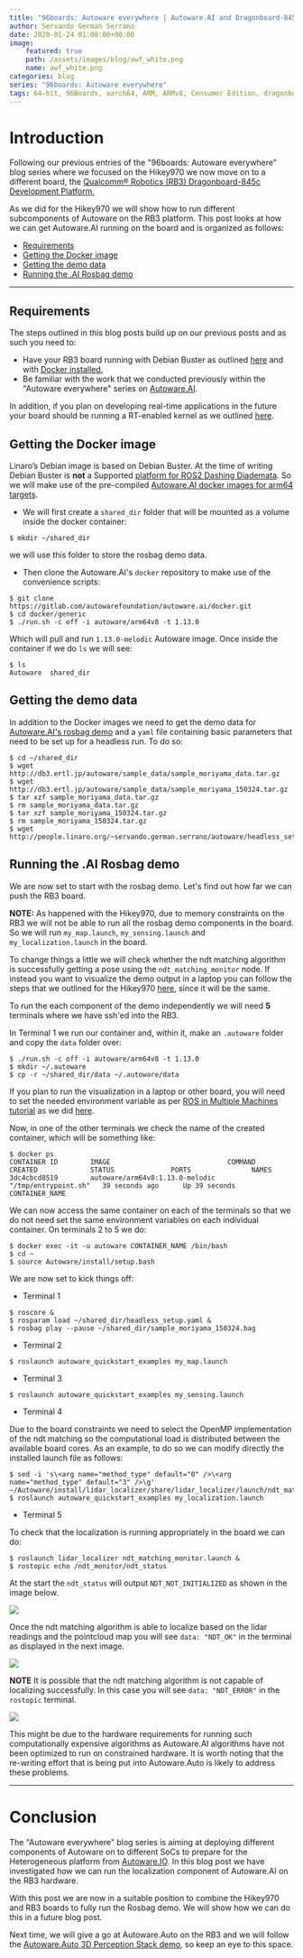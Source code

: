 ```yaml
---
title: "96boards: Autoware everywhere | Autoware.AI and Dragonboard-845c"
author: Servando German Serrano
date: 2020-01-24 01:00:00+00:00
image:
    featured: true
    path: /assets/images/blog/awf_white.png
    name: awf_white.png
categories: blog
series: "96boards: Autoware everywhere"
tags: 64-bit, 96Boards, aarch64, ARM, ARMv8, Consumer Edition, dragonboard-845c, rb3, Linaro, Linux, arm64, real time, ROS2, Autoware
---
```


# Introduction
Following our previous entries of the "96boards: Autoware everywhere" blog series where we focused on the Hikey970 we now move on to a different board, the [Qualcomm® Robotics (RB3) Dragonboard-845c Development Platform.](https://www.96boards.org/product/rb3-platform/)

As we did for the Hikey970 we will show how to run different subcomponents of Autoware on the RB3 platform. This post looks at how we can get Autoware.AI running on the board and is organized as follows:
- [Requirements](#requirements)
- [Getting the Docker image](#getting-the-docker-image)
- [Getting the demo data](#getting-the-demo-data)
- [Running the .AI Rosbag demo](#running-the-ai-rosbag-demo)

***
## Requirements

The steps outlined in this blog posts build up on our previous posts and as such you need to:
- Have your RB3 board running with Debian Buster as outlined [here](https://www.96boards.org/product/rb3-platform/) and with [Docker installed.](https://www.96boards.org/blog/db845-ros2/#installing-docker)
- Be familiar with the work that we conducted previously within the "Autoware everywhere" series on [Autoware.AI](https://www.96boards.org/blog/autoware.ai_hikey970/).

In addition, if you plan on developing real-time applications in the future your board should be running a RT-enabled kernel as we outlined [here](https://www.96boards.org/blog/db845-rt/).

## Getting the Docker image

Linaro’s Debian image is based on Debian Buster. At the time of writing Debian Buster is **not** a Supported [platform for ROS2 Dashing Diademata](https://index.ros.org/doc/ros2/Releases/Release-Dashing-Diademata/#id3). So we will make use of the pre-compiled [Autoware.AI docker images for arm64 targets](https://hub.docker.com/r/autoware/arm64v8/tags).

- We will first create a `shared_dir` folder that will be mounted as a volume inside the docker container:

```
$ mkdir ~/shared_dir
```

we will use this folder to store the rosbag demo data.

- Then clone the Autoware.AI's `docker` repository to make use of the convenience scripts:

```
$ git clone https://gitlab.com/autowarefoundation/autoware.ai/docker.git
$ cd docker/generic
$ ./run.sh -c off -i autoware/arm64v8 -t 1.13.0
```

Which will pull and run `1.13.0-melodic` Autoware image. Once inside the container if we do `ls` we will see:

```
$ ls
Autoware  shared_dir
```

## Getting the demo data

In addition to the Docker images we need to get the demo data for [Autoware.AI's rosbag demo](https://gitlab.com/autowarefoundation/autoware.ai/autoware/wikis/ROSBAG-Demo) and a `yaml` file containing basic parameters that need to be set up for a headless run. To do so:

```
$ cd ~/shared_dir
$ wget http://db3.ertl.jp/autoware/sample_data/sample_moriyama_data.tar.gz
$ wget http://db3.ertl.jp/autoware/sample_data/sample_moriyama_150324.tar.gz
$ tar xzf sample_moriyama_data.tar.gz
$ rm sample_moriyama_data.tar.gz
$ tar xzf sample_moriyama_150324.tar.gz
$ rm sample_moriyama_150324.tar.gz
$ wget http://people.linaro.org/~servando.german.serrano/autoware/headless_setup.yaml
```

## Running the .AI Rosbag demo

We are now set to start with the rosbag demo. Let's find out how far we can push the RB3 board.

**NOTE:** As happened with the Hikey970, due to memory constraints on the RB3 we will not be able to run all the rosbag demo components in the board. So we will run `my_map.launch`, `my_sensing.launch` and `my_localization.launch` in the board.

To change things a little we will check whether the ndt matching algorithm is successfully getting a pose using the `ndt_matching_monitor` node. If instead you want to visualize the demo output in a laptop you can follow the steps that we outlined for the Hikey970 [here](https://www.96boards.org/blog/autoware.ai_hikey970/#in-laptop), since it will be the same.

To run the each component of the demo independently we will need **5** terminals where we have ssh'ed into the RB3.

In Terminal 1 we run our container and, within it, make an `.autoware` folder and copy the `data` folder over:

```
$ ./run.sh -c off -i autoware/arm64v8 -t 1.13.0
$ mkdir ~/.autoware
$ cp -r ~/shared_dir/data ~/.autoware/data
```

If you plan to run the visualization in a laptop or other board, you will need to set the needed environment variable as per [ROS in Multiple Machines tutorial](http://wiki.ros.org/ROS/Tutorials/MultipleMachines) as we did [here](https://www.96boards.org/blog/autoware.ai_hikey970/#in-hikey970).

Now, in one of the other terminals we check the name of the created container, which will be something like:

```
$ docker ps
CONTAINER ID        IMAGE                             COMMAND                CREATED             STATUS              PORTS               NAMES
3dc4cbcd8519        autoware/arm64v8:1.13.0-melodic   "/tmp/entrypoint.sh"   39 seconds ago      Up 39 seconds                           CONTAINER_NAME
```

We can now access the same container on each of the terminals so that we do not need set the same environment variables on each individual container. On terminals 2 to 5 we do:

```
$ docker exec -it -u autoware CONTAINER_NAME /bin/bash
$ cd ~
$ source Autoware/install/setup.bash
```

We are now set to kick things off:

- Terminal 1

```
$ roscore &
$ rosparam load ~/shared_dir/headless_setup.yaml &
$ rosbag play --pause ~/shared_dir/sample_moriyama_150324.bag
```

- Terminal 2

```
$ roslaunch autoware_quickstart_examples my_map.launch
```

- Terminal 3

```
$ roslaunch autoware_quickstart_examples my_sensing.launch
```

- Terminal 4

Due to the board constraints we need to select the OpenMP implementation of the ndt matching so the computational load is distributed between the available board cores. As an example, to do so we can modify directly the installed launch file as follows:

```
$ sed -i 's\<arg name="method_type" default="0" />\<arg name="method_type" default="3" />\g' ~/Autoware/install/lidar_localizer/share/lidar_localizer/launch/ndt_matching.launch
$ roslaunch autoware_quickstart_examples my_localization.launch
```

- Terminal 5

To check that the localization is running appropriately in the board we can do:

```
$ roslaunch lidar_localizer ndt_matching_monitor.launch &
$ rostopic echo /ndt_monitor/ndt_status
```

At the start the `ndt_status` will output `NDT_NOT_INITIALIZED` as shown in the image below.

![](/assets/images/blog/autoware_ai_rb3_0.png)

Once the ndt matching algorithm is able to localize based on the lidar readings and the pointcloud map you will see `data: "NDT_OK"` in the terminal as displayed in the next image.

![](/assets/images/blog/autoware_ai_rb3_ok.png)

**NOTE** It is possible that the ndt matching algorithm is not capable of localizing successfully. In this case you will see `data: "NDT_ERROR"` in the `rostopic` terminal.

![](/assets/images/blog/autoware_ai_rb3_error.png)

This might be due to the hardware requirements for running such computationally expensive algorithms as Autoware.AI algorithms have not been optimized to run on constrained hardware. It is worth noting that the re-writing effort that is being put into Autoware.Auto is likely to address these problems.

***

# Conclusion

The "Autoware everywhere" blog series is aiming at deploying different components of Autoware on to different SoCs to prepare for the Heterogeneous platform from [Autoware.IO](https://www.autoware.io/). In this blog post we have investigated how we can run the localization component of Autoware.AI on the RB3 hardware.

With this post we are now in a suitable position to combine the Hikey970 and RB3 boards to fully run the Rosbag demo. We will show how we can do this in a future blog post.

Next time, we will give a go at Autoware.Auto on the RB3 and we will follow the [Autoware.Auto 3D Perception Stack demo](https://autowarefoundation.gitlab.io/autoware.auto/AutowareAuto/perception-stack.html), so keep an eye to this space.
